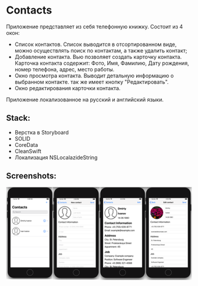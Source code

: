 # Contacts

Приложение представляет из себя телефонную книжку. 
Состоит из 4 окон: 
- Список контактов. Список выводится в отсортированном виде, можно осуществлять поиск по контактам, а также удалить контакт;
- Добавление контакта. Вью позволяет создать карточку контакта. Карточка контакта содержит: Фото, Имя, Фамилию, Дату рождения, номер телефона, адрес, место работы.
- Окно просмотра контакта. Выводит детальную информацию о выбранном контакте. так же имеет кнопку "Редактировать".
- Окно редактирования карточки контакта.

Приложение локализованное на русский и английский языки.

## Stack: 

- Верстка в Storyboard
- SOLID
- CoreData
- CleanSwift
- Локализация NSLocalazideString

## Screenshots:

![Screen2](Screen.png)
